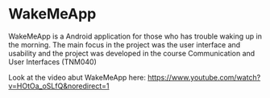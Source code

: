 # WakeMeApp

WakeMeApp is a Android application for those who has trouble waking up in the morning. 
The main focus in the project was the user interface and usability and the project was 
developed in the course Communication and User Interfaces (TNM040)

Look at the video abut WakeMeApp here:
https://www.youtube.com/watch?v=HOtOa_oSLfQ&noredirect=1
